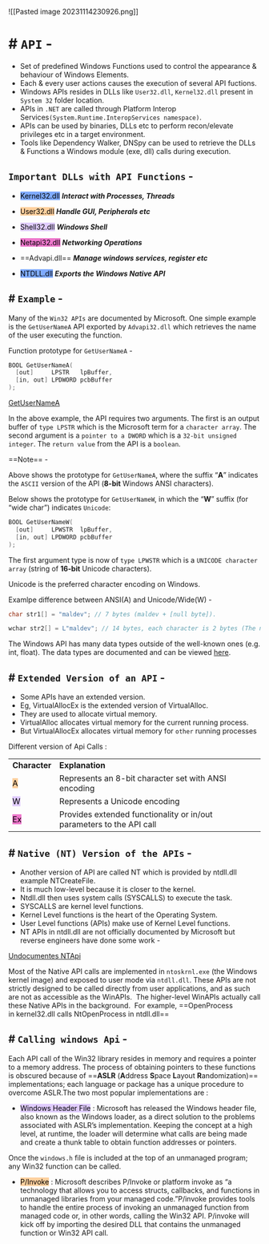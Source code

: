![[Pasted image 20231114230926.png]]
# # `API` -

- Set of predefined Windows Functions used to control the appearance & behaviour of Windows Elements.
- Each & every user actions causes the execution of several API fuctions.
- Windows APIs resides in DLLs like `User32.dll`, `Kernel32.dll` present in `System 32` folder location.
- APIs in `.NET` are called through Platform Interop Services`(System.Runtime.InteropServices namespace)`.
- APIs can be used by binaries, DLLs etc to perform recon/elevate privileges etc in a target environment.
- Tools like Dependency Walker, DNSpy can be used to retrieve the DLLs & Functions a Windows module (exe, dll) calls during execution.

## `Important DLLs with API Functions` -

- <mark style="background: #3D7EFFA6;">Kernel32.dll</mark>	        ***Interact with Processes, Threads***

- <mark style="background: #FFB86CA6;">User32.dll</mark>		 ***Handle GUI, Peripherals etc***

- <mark style="background: #D2B3FFA6;">Shell32.dll</mark>		 ***Windows Shell***

- <mark style="background: #E632B3A6;">Netapi32.dll</mark>	       ***Networking Operations***

- ==Advapi.dll==	      ***Manage windows services, register etc***

- <mark style="background: #3D7EFFA6;">NTDLL.dll</mark>           ***Exports the Windows Native API***


## # `Example` -

Many of the `Win32 APIs` are documented by Microsoft. One simple example is the `GetUserNameA` API exported by `Advapi32.dll` which retrieves the name of the user executing the function.

Function prototype for `GetUserNameA` -

```c++
BOOL GetUserNameA(
  [out]     LPSTR   lpBuffer,
  [in, out] LPDWORD pcbBuffer
);
```

[GetUserNameA](https://docs.microsoft.com/en-gb/windows/win32/api/winbase/nf-winbase-getusernamea)

In the above example, the API requires two arguments. The first is an output buffer of `type LPSTR` which is the Microsoft term for a `character array`. The second argument is a `pointer to a DWORD` which is a `32-bit unsigned integer`. The `return value` from the API is a `boolean`.

 ==Note== - 
 
Above shows the prototype for `GetUserNameA`, where the suffix “**A**” indicates the `ASCII` version of the API (**8-bit** Windows ANSI characters).

Below shows the prototype for `GetUserNameW`, in which the “**W**” suffix (for “wide char”) indicates `Unicode`:

```c++
BOOL GetUserNameW(
  [out]     LPWSTR  lpBuffer,
  [in, out] LPDWORD pcbBuffer
);
```

The first argument type is now of `type LPWSTR` which is a `UNICODE character array` (string of **16-bit** Unicode characters).

Unicode is the preferred character encoding on Windows.

Examlpe difference between ANSI(A) and Unicode/Wide(W) -

```c++
char str1[] = "maldev"; // 7 bytes (maldev + [null byte]).

wchar str2[] = L"maldev"; // 14 bytes, each character is 2 bytes (The null byte is also 2 bytes)
```

The Windows API has many data types outside of the well-known ones (e.g. int, float). The data types are documented and can be viewed [here](https://learn.microsoft.com/en-us/windows/win32/winprog/windows-data-types).

## # `Extended Version of an API` -

- Some APIs have an extended version.
- Eg, VirtualAllocEx is the extended version of VirtualAlloc.
- They are used to allocate virtual memory.
- VirtualAlloc allocates virtual memory for the current running process.
- But VirtualAllocEx allocates virtual memory for `other` running processes

Different version of Api Calls :

|   |   |
|---|---|
|**Character**|**Explanation**|
|<mark style="background: #FFB86CA6;">A</mark>|Represents an 8-bit character set with ANSI encoding|
|<mark style="background: #D2B3FFA6;">W</mark>|Represents a Unicode encoding|
|<mark style="background: #E632B3A6;">Ex</mark>|Provides extended functionality or in/out parameters to the API call|

## # `Native (NT) Version of the APIs` -

- Another version of API are called NT which is provided by ntdll.dll example NTCreateFile.
- It is much low-level because it is closer to the kernel.
- Ntdll.dll then uses system calls (SYSCALLS) to execute the task.
- SYSCALLS are kernel level functions.
- Kernel Level functions is the heart of the Operating System.
- User Level functions (APIs) make use of Kernel Level functions.
- NT APIs in ntdll.dll are not officially documented by Microsoft but reverse engineers have done some work -

[Undocumentes NTApi](http://undocumented.ntinternals.net/)

Most of the Native API calls are implemented in `ntoskrnl.exe` (the Windows kernel image) and exposed to user mode via `ntdll.dll`. These APIs are not strictly designed to be called directly from user applications, and as such are not as accessible as the WinAPIs.  The higher-level WinAPIs actually call these Native APIs in the background.  For example, ==OpenProcess in kernel32.dll calls NtOpenProcess in ntdll.dll==

## # `Calling windows Api` -

Each API call of the Win32 library resides in memory and requires a pointer to a memory address. The process of obtaining pointers to these functions is obscured because of ==**ASLR** (**A**ddress **S**pace **L**ayout **R**andomization)== implementations; each language or package has a unique procedure to overcome ASLR.The two most popular implementations are :

-  <mark style="background: #D2B3FFA6;">Windows Header File</mark> : Microsoft has released the Windows header file, also known as the Windows loader, as a direct solution to the problems associated with ASLR’s implementation. Keeping the concept at a high level, at runtime, the loader will determine what calls are being made and create a thunk table to obtain function addresses or pointers.

  Once the `windows.h` file is included at the top of an unmanaged program; any Win32 function can be called.

- <mark style="background: #FFB86CA6;">P/Invoke</mark> : Microsoft describes P/Invoke or platform invoke as “a technology that allows you to access structs, callbacks, and functions in unmanaged libraries from your managed code.”P/invoke provides tools to handle the entire process of invoking an unmanaged function from managed code or, in other words, calling the Win32 API. P/invoke will kick off by importing the desired DLL that contains the unmanaged function or Win32 API call.




